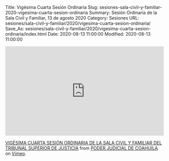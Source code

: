 Title: Vigésima Cuarta Sesión Ordinaria
Slug: sesiones-sala-civil-y-familiar-2020-vigesima-cuarta-sesion-ordinaria
Summary: Sesión Ordinaria de la Sala Civil y Familiar, 13 de agosto 2020
Category: Sesiones
URL: sesiones/sala-civil-y-familiar/2020/vigesima-cuarta-sesion-ordinaria/
Save_As: sesiones/sala-civil-y-familiar/2020/vigesima-cuarta-sesion-ordinaria/index.html
Date: 2020-08-13 11:00:00
Modified: 2020-08-13 11:00:00


<div style="padding:56.25% 0 0 0;position:relative;"><iframe src="https://player.vimeo.com/video/446452442" style="position:absolute;top:0;left:0;width:100%;height:100%;" frameborder="0" allow="autoplay; fullscreen" allowfullscreen></iframe></div><script src="https://player.vimeo.com/api/player.js"></script> <p><a href="https://vimeo.com/446452442">VIGÉSIMA CUARTA SESIÓN ORDINARIA DE LA SALA CIVIL Y FAMILIAR DEL TRIBUNAL SUPERIOR DE JUSTICIA</a> from <a href="https://vimeo.com/user103229504">PODER JUDICIAL DE COAHUILA</a> on <a href="https://vimeo.com">Vimeo</a>.</p>



